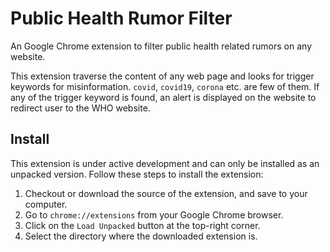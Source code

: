 # Public Health Rumor Filter
An Google Chrome extension to filter public health related rumors on any website.

This extension traverse the content of any web page and looks for trigger keywords for misinformation. `covid`, `covid19`, `corona` etc. are few of them. If any of the trigger keyword is found, an alert is displayed on the website to redirect user to the WHO website.

## Install
This extension is under active development and can only be installed as an unpacked version. Follow these steps to install the extension:
1. Checkout or download the source of the extension, and save to your computer.  
2. Go to `chrome://extensions` from your Google Chrome browser.
3. Click on the `Load Unpacked` button at the top-right corner.
4. Select the directory where the downloaded extension is.
